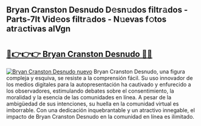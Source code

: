 ## Bryan Cranston Desnudo D𝚎sn𝚞dos filtr𝚊dos - Parts-7It Vid𝚎os filtr𝚊dos - N𝚞evas f𝚘tos atr𝚊ctivas alVgn

# <h2><a href="http://mb0abg.tromn.icu/?c=Bryan+Cranston+Desnudo">🔗👉👉👉 Bryan Cranston Desnudo 🔗🔗</a></h2>

[![Bryan Cranston Desnudo nuevo](https://i.imgur.com/pEAQMta.gif)](http://mb0abg.tromn.icu/?c=Bryan+Cranston+Desnudo)
Bryan Cranston Desnudo, una figura compleja y esquiva, se resiste a la comprensión fácil. Su uso innovador de los medios digitales para la autopresentación ha cautivado y enfurecido a los observadores, estimulando debates sobre el consentimiento, la moralidad y la esencia de las comunidades en línea. A pesar de la ambigüedad de sus intenciones, su huella en la comunidad virtual es imborrable. Con una dedicación inquebrantable y un atractivo innegable, el impacto de Bryan Cranston Desnudo en la comunidad en línea es ilimitado.

